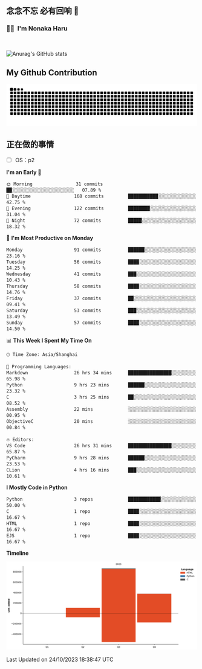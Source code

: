 ## 念念不忘 必有回响  👋
### 👨‍🔧&nbsp;&nbsp;I'm Nonaka Haru

<br>

![Anurag's GitHub stats](https://github-readme-stats.vercel.app/api?username=abinzzz&count_private=true&show_icons=true&theme=tokyonight)


## My Github Contribution
![](https://github.com/abinzzz/abinzzz/blob/output/github-contribution-grid-snake.svg)

## 正在做的事情
- [ ] OS：p2
<!--START_SECTION:waka-->
**I'm an Early 🐤** 

```text
🌞 Morning                31 commits          ██░░░░░░░░░░░░░░░░░░░░░░░   07.89 % 
🌆 Daytime                168 commits         ███████████░░░░░░░░░░░░░░   42.75 % 
🌃 Evening                122 commits         ████████░░░░░░░░░░░░░░░░░   31.04 % 
🌙 Night                  72 commits          █████░░░░░░░░░░░░░░░░░░░░   18.32 % 
```
📅 **I'm Most Productive on Monday** 

```text
Monday                   91 commits          ██████░░░░░░░░░░░░░░░░░░░   23.16 % 
Tuesday                  56 commits          ████░░░░░░░░░░░░░░░░░░░░░   14.25 % 
Wednesday                41 commits          ███░░░░░░░░░░░░░░░░░░░░░░   10.43 % 
Thursday                 58 commits          ████░░░░░░░░░░░░░░░░░░░░░   14.76 % 
Friday                   37 commits          ██░░░░░░░░░░░░░░░░░░░░░░░   09.41 % 
Saturday                 53 commits          ███░░░░░░░░░░░░░░░░░░░░░░   13.49 % 
Sunday                   57 commits          ████░░░░░░░░░░░░░░░░░░░░░   14.50 % 
```


📊 **This Week I Spent My Time On** 

```text
🕑︎ Time Zone: Asia/Shanghai

💬 Programming Languages: 
Markdown                 26 hrs 34 mins      ████████████████░░░░░░░░░   65.98 % 
Python                   9 hrs 23 mins       ██████░░░░░░░░░░░░░░░░░░░   23.32 % 
C                        3 hrs 25 mins       ██░░░░░░░░░░░░░░░░░░░░░░░   08.52 % 
Assembly                 22 mins             ░░░░░░░░░░░░░░░░░░░░░░░░░   00.95 % 
ObjectiveC               20 mins             ░░░░░░░░░░░░░░░░░░░░░░░░░   00.84 % 

🔥 Editors: 
VS Code                  26 hrs 31 mins      ████████████████░░░░░░░░░   65.87 % 
PyCharm                  9 hrs 28 mins       ██████░░░░░░░░░░░░░░░░░░░   23.53 % 
CLion                    4 hrs 16 mins       ███░░░░░░░░░░░░░░░░░░░░░░   10.61 % 
```

**I Mostly Code in Python** 

```text
Python                   3 repos             ████████████░░░░░░░░░░░░░   50.00 % 
C                        1 repo              ████░░░░░░░░░░░░░░░░░░░░░   16.67 % 
HTML                     1 repo              ████░░░░░░░░░░░░░░░░░░░░░   16.67 % 
EJS                      1 repo              ████░░░░░░░░░░░░░░░░░░░░░   16.67 % 
```



**Timeline**

![Lines of Code chart](https://raw.githubusercontent.com/abinzzz/abinzzz/main/assets/bar_graph.png)


 Last Updated on 24/10/2023 18:38:47 UTC
<!--END_SECTION:waka-->


